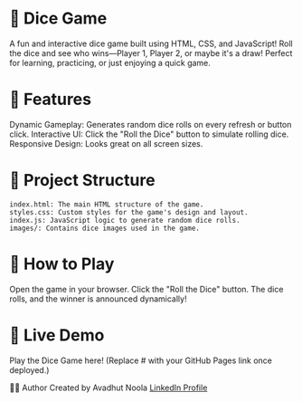 # 🎲 Dice Game
A fun and interactive dice game built using HTML, CSS, and JavaScript! Roll the dice and see who wins—Player 1, Player 2, or maybe it's a draw! Perfect for learning, practicing, or just enjoying a quick game.

# 🚀 Features
Dynamic Gameplay: Generates random dice rolls on every refresh or button click.
Interactive UI: Click the "Roll the Dice" button to simulate rolling dice.
Responsive Design: Looks great on all screen sizes.  

# 📂 Project Structure
```
index.html: The main HTML structure of the game.
styles.css: Custom styles for the game's design and layout.
index.js: JavaScript logic to generate random dice rolls.
images/: Contains dice images used in the game.  
```

# 🎯 How to Play
Open the game in your browser.
Click the "Roll the Dice" button.
The dice rolls, and the winner is announced dynamically!  

# 🔗 Live Demo
Play the Dice Game here!
(Replace # with your GitHub Pages link once deployed.)  

👨‍💻 Author
Created by Avadhut Noola
[LinkedIn Profile](https://www.linkedin.com/in/avadhut-noola/)
